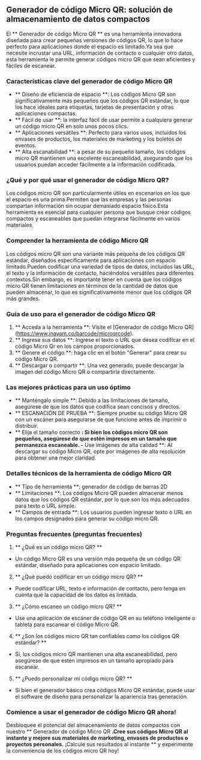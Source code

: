 ## Generador de código Micro QR: solución de almacenamiento de datos compactos

El ** Generador de código Micro QR ** es una herramienta innovadora diseñada para crear pequeñas versiones de códigos QR, lo que lo hace perfecto para aplicaciones donde el espacio es limitado.Ya sea que necesite incrustar una URL, información de contacto o cualquier otro datos, esta herramienta le permite generar códigos micro QR que sean eficientes y fáciles de escanear.

### Características clave del generador de código Micro QR

- ** Diseño de eficiencia de espacio **: Los códigos Micro QR son significativamente más pequeños que los códigos QR estándar, lo que los hace ideales para etiquetas, tarjetas de presentación y otras aplicaciones compactas.
- ** Fácil de usar **: la interfaz fácil de usar permite a cualquiera generar un código micro QR en solo unos pocos clics.
- ** Aplicaciones versátiles **: Perfecto para varios usos, incluidos los envases de productos, los materiales de marketing y los boletos de eventos.
- ** Alta escanabilidad **: a pesar de su pequeño tamaño, los códigos micro QR mantienen una excelente escaneabilidad, asegurando que los usuarios puedan acceder fácilmente a la información codificada.

### ¿Qué y por qué usar el generador de código Micro QR?

Los códigos micro QR son particularmente útiles en escenarios en los que el espacio es una prima.Permiten que las empresas y las personas compartan información sin ocupar demasiado espacio físico.Esta herramienta es esencial para cualquier persona que busque crear códigos compactos y escaneables que puedan integrarse fácilmente en varios materiales.

### Comprender la herramienta de código Micro QR

Los códigos micro QR son una variante más pequeña de los códigos QR estándar, diseñados específicamente para aplicaciones con espacio limitado.Pueden codificar una variedad de tipos de datos, incluidos las URL, el texto y la información de contacto, haciéndolos versátiles para diferentes contextos.Sin embargo, es importante tener en cuenta que los códigos micro QR tienen limitaciones en términos de la cantidad de datos que pueden almacenar, lo que es significativamente menor que los códigos QR más grandes.

### Guía de uso para el generador de código Micro QR

1. ** Acceda a la herramienta **: Visite el [Generador de código Micro QR] (https://www.inayam.co/barcode/microqrcode).
2. ** Ingrese sus datos **: Ingrese el texto o URL que desea codificar en el código Micro Qr en los campos proporcionados.
3. ** Genere el código **: haga clic en el botón "Generar" para crear su código Micro QR.
4. ** Descargar o compartir **: Una vez generado, puede descargar la imagen del código Micro QR o compartirla directamente.

### Las mejores prácticas para un uso óptimo

- ** Manténgalo simple **: Debido a las limitaciones de tamaño, asegúrese de que los datos que codifica sean concisos y directos.
- ** ESCANACIÓN DE PRUEBA **: Siempre pruebe su código Micro QR con un escáner para asegurarse de que funcione antes de imprimir o distribuir.
- ** Elija el tamaño correcto **: Si bien los códigos micro QR son pequeños, asegúrese de que estén impresos en un tamaño que permanezca escaneable.
-** Use imágenes de alta calidad **: Al descargar su código Micro QR, opte por imágenes de alta resolución para obtener una mejor claridad.

### Detalles técnicos de la herramienta de código Micro QR

- ** Tipo de herramienta **: generador de código de barras 2D
- ** Limitaciones **: Los códigos Micro QR pueden almacenar menos datos que los códigos QR estándar, por lo que son los más adecuados para texto o URL simple.
- ** Campos de entrada **: Los usuarios pueden ingresar texto o URL en los campos designados para generar su código micro QR.

### Preguntas frecuentes (preguntas frecuentes)

1. ** ¿Qué es un código micro QR? **
- Un código Micro QR es una versión más pequeña de un código QR estándar, diseñado para aplicaciones con espacio limitado.

2. ** ¿Qué puedo codificar en un código micro QR? **
- Puede codificar URL, texto e información de contacto, pero tenga en cuenta que la capacidad de los datos es limitada.

3. ** ¿Cómo escaneo un código micro QR? **
- Use una aplicación de escáner de código QR en su teléfono inteligente o tableta para escanear el código Micro QR.

4. ** ¿Son los códigos micro QR tan confiables como los códigos QR estándar? **
- Sí, los códigos micro QR mantienen una alta escaneabilidad, pero asegúrese de que estén impresos en un tamaño apropiado para escanear.

5. ** ¿Puedo personalizar mi código micro QR? **
- Si bien el generador básico crea códigos Micro QR estándar, puede usar el software de diseño para personalizar la apariencia tras generación.

### Comience a usar el generador de código Micro QR ahora!

Desbloquee el potencial del almacenamiento de datos compactos con nuestro ** Generador de código Micro QR **.Cree sus códigos Micro QR al instante y mejore sus materiales de marketing, envases de productos o proyectos personales.** ¡Calcule sus resultados al instante ** y experimente la conveniencia de los códigos micro QR hoy!